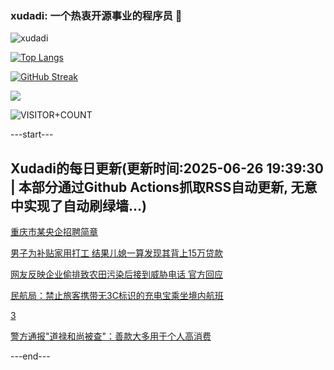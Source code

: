 ### xudadi: 一个热衷开源事业的程序员 👋

![xudadi](https://github-readme-stats-git-masterorgs-github-readme-stats-team.vercel.app/api?username=xudadi)

[![Top Langs](https://github-readme-stats.vercel.app/api/top-langs/?username=xudadi)](https://github.com/anuraghazra/github-readme-stats)

[![GitHub Streak](https://streak-stats.demolab.com?user=xudadi&locale=zh_Hans)](https://git.io/streak-stats)

![](https://raw.githubusercontent.com/xudadi/xudadi/main/assets/github-contribution-grid-snake.svg)

![VISITOR+COUNT](https://komarev.com/ghpvc/?username=xudadi&label=VISITOR+COUNT)


---start---

## Xudadi的每日更新(更新时间:2025-06-26 19:39:30 | 本部分通过Github Actions抓取RSS自动更新, 无意中实现了自动刷绿墙...)

[重庆市某央企招聘简章](https://www.gongkaoleida.com/article/2475039)

[男子为补贴家用打工 结果儿媳一算发现其背上15万贷款](https://m.163.com/news/article/K2VCQCRO0534P59R.html)

[网友反映企业偷排致农田污染后接到威胁电话 官方回应](https://m.163.com/news/article/K2VPLLHA0534P59R.html)

[民航局：禁止旅客携带无3C标识的充电宝乘坐境内航班](https://m.163.com/news/article/K2VU6II50534A4SC.html)

[3](https://m.163.com/touch/news/sub/domestic)

[警方通报"道禄和尚被查"：善款大多用于个人高消费](https://m.163.com/news/article/K2VS9A4D0534A4SC.html)

---end---
